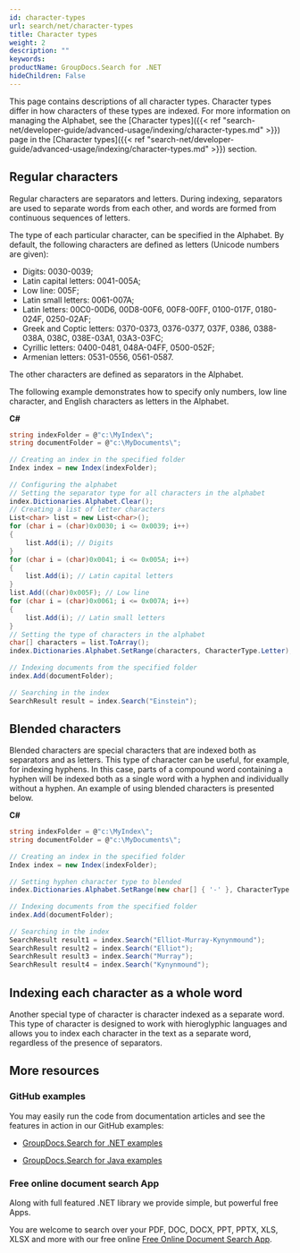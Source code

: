 ```yaml
---
id: character-types
url: search/net/character-types
title: Character types
weight: 2
description: ""
keywords: 
productName: GroupDocs.Search for .NET
hideChildren: False
---
```

This page contains descriptions of all character types. Character types differ in how characters of these types are indexed. For more information on managing the Alphabet, see the [Character types]({{< ref "search-net/developer-guide/advanced-usage/indexing/character-types.md" >}}) page in the [Character types]({{< ref "search-net/developer-guide/advanced-usage/indexing/character-types.md" >}}) section.

## Regular characters

Regular characters are separators and letters. During indexing, separators are used to separate words from each other, and words are formed from continuous sequences of letters.

The type of each particular character, can be specified in the Alphabet. By default, the following characters are defined as letters (Unicode numbers are given):

*   Digits: 0030-0039;
*   Latin capital letters: 0041-005A;
*   Low line: 005F;
*   Latin small letters: 0061-007A;
*   Latin letters: 00C0-00D6, 00D8-00F6, 00F8-00FF, 0100-017F, 0180-024F, 0250-02AF;
*   Greek and Coptic letters: 0370-0373, 0376-0377, 037F, 0386, 0388-038A, 038C, 038E-03A1, 03A3-03FC;
*   Cyrillic letters: 0400-0481, 048A-04FF, 0500-052F;
*   Armenian letters: 0531-0556, 0561-0587.

The other characters are defined as separators in the Alphabet.

The following example demonstrates how to specify only numbers, low line character, and English characters as letters in the Alphabet.

**C#**

```csharp
string indexFolder = @"c:\MyIndex\";
string documentFolder = @"c:\MyDocuments\";
 
// Creating an index in the specified folder
Index index = new Index(indexFolder);
 
// Configuring the alphabet
// Setting the separator type for all characters in the alphabet
index.Dictionaries.Alphabet.Clear();
// Creating a list of letter characters
List<char> list = new List<char>();
for (char i = (char)0x0030; i <= 0x0039; i++)
{
    list.Add(i); // Digits
}
for (char i = (char)0x0041; i <= 0x005A; i++)
{
    list.Add(i); // Latin capital letters
}
list.Add((char)0x005F); // Low line
for (char i = (char)0x0061; i <= 0x007A; i++)
{
    list.Add(i); // Latin small letters
}
// Setting the type of characters in the alphabet
char[] characters = list.ToArray();
index.Dictionaries.Alphabet.SetRange(characters, CharacterType.Letter);
 
// Indexing documents from the specified folder
index.Add(documentFolder);
 
// Searching in the index
SearchResult result = index.Search("Einstein");
```

## Blended characters

Blended characters are special characters that are indexed both as separators and as letters. This type of character can be useful, for example, for indexing hyphens. In this case, parts of a compound word containing a hyphen will be indexed both as a single word with a hyphen and individually without a hyphen. An example of using blended characters is presented below.

**C#**

```csharp
string indexFolder = @"c:\MyIndex\";
string documentFolder = @"c:\MyDocuments\";
 
// Creating an index in the specified folder
Index index = new Index(indexFolder);
 
// Setting hyphen character type to blended
index.Dictionaries.Alphabet.SetRange(new char[] { '-' }, CharacterType.Blended);
 
// Indexing documents from the specified folder
index.Add(documentFolder);
 
// Searching in the index
SearchResult result1 = index.Search("Elliot-Murray-Kynynmound");
SearchResult result2 = index.Search("Elliot");
SearchResult result3 = index.Search("Murray");
SearchResult result4 = index.Search("Kynynmound");
```

## Indexing each character as a whole word

Another special type of character is character indexed as a separate word. This type of character is designed to work with hieroglyphic languages and allows you to index each character in the text as a separate word, regardless of the presence of separators.

## More resources

### GitHub examples

You may easily run the code from documentation articles and see the features in action in our GitHub examples:

*   [GroupDocs.Search for .NET examples](https://github.com/groupdocs-search/GroupDocs.Search-for-.NET)
    
*   [GroupDocs.Search for Java examples](https://github.com/groupdocs-search/GroupDocs.Search-for-Java)
    

### Free online document search App

Along with full featured .NET library we provide simple, but powerful free Apps.

You are welcome to search over your PDF, DOC, DOCX, PPT, PPTX, XLS, XLSX and more with our free online [Free Online Document Search App](https://products.groupdocs.app/search).

